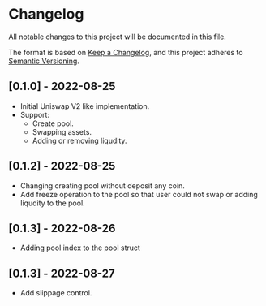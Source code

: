 # Changelog
All notable changes to this project will be documented in this file.

The format is based on [Keep a Changelog](https://keepachangelog.com/en/1.0.0/),
and this project adheres to [Semantic Versioning](https://semver.org/spec/v2.0.0.html).

## [0.1.0] - 2022-08-25
- Initial Uniswap V2 like implementation. 
- Support:
    - Create pool.
    - Swapping assets.
    - Adding or removing liqudity.

## [0.1.2] - 2022-08-25
- Changing creating pool without deposit any coin.
- Add freeze operation to the pool so that user could not swap or adding liqudity to the pool.

## [0.1.3] - 2022-08-26
- Adding pool index to the pool struct

## [0.1.3] - 2022-08-27
- Add slippage control.